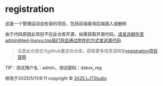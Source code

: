 # registration

这是一个管理运动会检录的项目，包括前端查询后端插入或删除

由于代码原因此项目不在此仓库开源，如需获取开源代码，请发送邮件至admin@ted-lijunyu.top我们将会通过附件的方式发送源代码
> 注意此仓库仅为github重定向仓库，获取更多信息请转到[registration项目官网](https://ted-lijunyu.top/project/registration.html)

TIP：测试用户名：admin，测试密码：dskxx_reg

修改于2025/5/11/8:11
copyright © [2025 LJTStudio](https://ted-lijunyu.top/LJTStudio)
